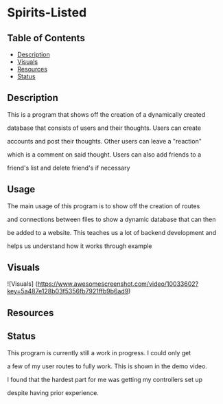 # Spirits-Listed

## Table of Contents
- [Description](#description)
- [Visuals](#visuals)
- [Resources](#resources)
- [Status](#status)

## Description

This is a program that shows off the creation of a dynamically created

database that consists of users and their thoughts. Users can create 

accounts and post their thoughts. Other users can leave a "reaction"

which is a comment on said thought. Users can also add friends to a

friend's list and delete friend's if necessary

## Usage

The main usage of this program is to show off the creation of routes

and connections between files to show a dynamic database that can then

be added to a website. This teaches us a lot of backend development and 

helps us understand how it works through example

## Visuals
![Visuals] (https://www.awesomescreenshot.com/video/10033602?key=5a487e128b03f5356fb7921ffb9b6ad9)
<!-- ![Visuals] () -->

## Resources

<!-- [Live Site]()

[Repository]() -->

## Status

This program is currently still a work in progress. I could only get

a few of my user routes to fully work. This is shown in the demo video.

I found that the hardest part for me was getting my controllers set up

despite having prior experience. 